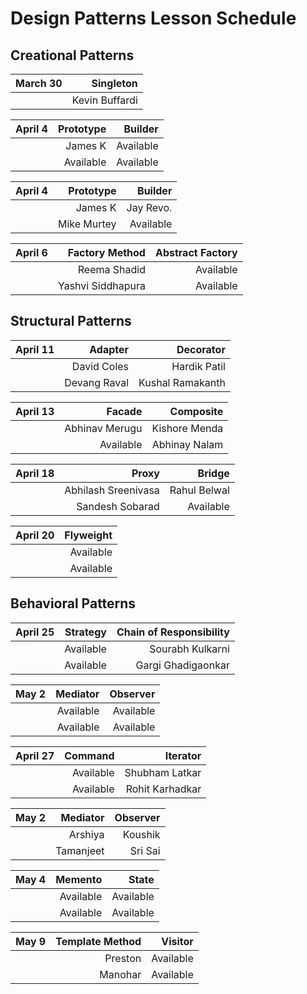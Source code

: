 # Design Patterns Lesson Schedule

## Creational Patterns

| March 30 |      Singleton |
| -------: | -------------: |
|          | Kevin Buffardi |

| April 4 | Prototype |   Builder |
| ------: | --------: | --------: |
|         |   James K | Available |
|         | Available | Available |

|  April 4 | Prototype | Builder   |
|---------:|----------:|----------:|
|          | James K   | Jay Revo. |
|          | Mike Murtey | Available |

| April 6 |    Factory Method | Abstract Factory |
| ------: | ----------------: | ---------------: |
|         |      Reema Shadid |        Available |
|         | Yashvi Siddhapura |        Available |

## Structural Patterns

|  April 11 | Adapter | Decorator   |
|---------:|----------:|----------:|
|          | David Coles | Hardik Patil|
|          | Devang Raval | Kushal Ramakanth |

|  April 13 | Facade | Composite   |
|---------:|----------:|----------:|
|          | Abhinav Merugu | Kishore Menda |
|          | Available | Abhinay Nalam |

| April 18 |               Proxy |       Bridge |
| -------: | ------------------: | -----------: |
|          | Abhilash Sreenivasa | Rahul Belwal |
|          |     Sandesh Sobarad |    Available |

| April 20 | Flyweight |
| -------: | --------: |
|          | Available |
|          | Available |

## Behavioral Patterns

|  April 25 | Strategy | Chain of Responsibility |
|---------:|----------:|----------:|
|          | Available | Sourabh Kulkarni |
|          | Available | Gargi Ghadigaonkar |

| May 2 |  Mediator |  Observer |
| ----: | --------: | --------: |
|       | Available | Available |
|       | Available | Available |

|  April 27 | Command |        Iterator |
|---------:|----------:|----------------:|
|          | Available |  Shubham Latkar |
|          | Available | Rohit Karhadkar |


|  May 2   | Mediator  | Observer  |
|---------:|----------:|----------:|
|          | Arshiya   | Koushik   |
|          | Tamanjeet | Sri Sai   |

|  May 4 | Memento | State   |
|---------:|----------:|----------:|
|          | Available | Available |
|          | Available | Available |

|  May 9   | Template Method | Visitor |
|---------:|----------:|----------:|
|          | Preston | Available |
|          | Manohar | Available |
